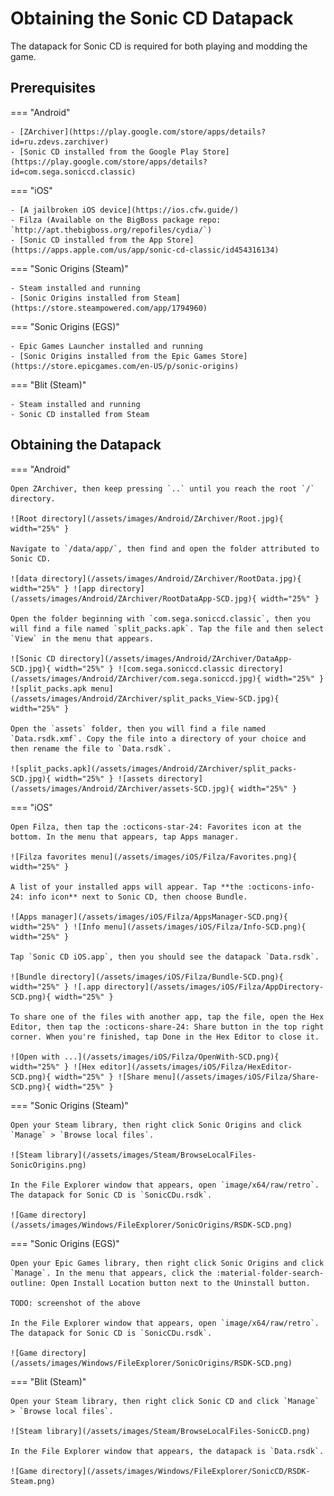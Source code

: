 # Obtaining the Sonic CD Datapack

The datapack for Sonic CD is required for both playing and modding the game.

## Prerequisites
=== "Android"

    - [ZArchiver](https://play.google.com/store/apps/details?id=ru.zdevs.zarchiver)
    - [Sonic CD installed from the Google Play Store](https://play.google.com/store/apps/details?id=com.sega.soniccd.classic)

=== "iOS"

    - [A jailbroken iOS device](https://ios.cfw.guide/)
    - Filza (Available on the BigBoss package repo: `http://apt.thebigboss.org/repofiles/cydia/`)
    - [Sonic CD installed from the App Store](https://apps.apple.com/us/app/sonic-cd-classic/id454316134)

=== "Sonic Origins (Steam)"

    - Steam installed and running
    - [Sonic Origins installed from Steam](https://store.steampowered.com/app/1794960)

=== "Sonic Origins (EGS)"

    - Epic Games Launcher installed and running
    - [Sonic Origins installed from the Epic Games Store](https://store.epicgames.com/en-US/p/sonic-origins)

=== "Blit (Steam)"

    - Steam installed and running
    - Sonic CD installed from Steam

## Obtaining the Datapack
=== "Android"

    Open ZArchiver, then keep pressing `..` until you reach the root `/` directory.

    ![Root directory](/assets/images/Android/ZArchiver/Root.jpg){ width="25%" }

    Navigate to `/data/app/`, then find and open the folder attributed to Sonic CD.

    ![data directory](/assets/images/Android/ZArchiver/RootData.jpg){ width="25%" } ![app directory](/assets/images/Android/ZArchiver/RootDataApp-SCD.jpg){ width="25%" }

    Open the folder beginning with `com.sega.soniccd.classic`, then you will find a file named `split_packs.apk`. Tap the file and then select `View` in the menu that appears.

    ![Sonic CD directory](/assets/images/Android/ZArchiver/DataApp-SCD.jpg){ width="25%" } ![com.sega.soniccd.classic directory](/assets/images/Android/ZArchiver/com.sega.soniccd.jpg){ width="25%" } ![split_packs.apk menu](/assets/images/Android/ZArchiver/split_packs_View-SCD.jpg){ width="25%" }

    Open the `assets` folder, then you will find a file named `Data.rsdk.xmf`. Copy the file into a directory of your choice and then rename the file to `Data.rsdk`.

    ![split_packs.apk](/assets/images/Android/ZArchiver/split_packs-SCD.jpg){ width="25%" } ![assets directory](/assets/images/Android/ZArchiver/assets-SCD.jpg){ width="25%" }

=== "iOS"

    Open Filza, then tap the :octicons-star-24: Favorites icon at the bottom. In the menu that appears, tap Apps manager.

    ![Filza favorites menu](/assets/images/iOS/Filza/Favorites.png){ width="25%" }

    A list of your installed apps will appear. Tap **the :octicons-info-24: info icon** next to Sonic CD, then choose Bundle.

    ![Apps manager](/assets/images/iOS/Filza/AppsManager-SCD.png){ width="25%" } ![Info menu](/assets/images/iOS/Filza/Info-SCD.png){ width="25%" }

    Tap `Sonic CD iOS.app`, then you should see the datapack `Data.rsdk`.

    ![Bundle directory](/assets/images/iOS/Filza/Bundle-SCD.png){ width="25%" } ![.app directory](/assets/images/iOS/Filza/AppDirectory-SCD.png){ width="25%" }

    To share one of the files with another app, tap the file, open the Hex Editor, then tap the :octicons-share-24: Share button in the top right corner. When you're finished, tap Done in the Hex Editor to close it.

    ![Open with ...](/assets/images/iOS/Filza/OpenWith-SCD.png){ width="25%" } ![Hex editor](/assets/images/iOS/Filza/HexEditor-SCD.png){ width="25%" } ![Share menu](/assets/images/iOS/Filza/Share-SCD.png){ width="25%" }

=== "Sonic Origins (Steam)"

    Open your Steam library, then right click Sonic Origins and click `Manage` > `Browse local files`.

    ![Steam library](/assets/images/Steam/BrowseLocalFiles-SonicOrigins.png)

    In the File Explorer window that appears, open `image/x64/raw/retro`. The datapack for Sonic CD is `SonicCDu.rsdk`.

    ![Game directory](/assets/images/Windows/FileExplorer/SonicOrigins/RSDK-SCD.png)

=== "Sonic Origins (EGS)"

    Open your Epic Games library, then right click Sonic Origins and click `Manage`. In the menu that appears, click the :material-folder-search-outline: Open Install Location button next to the Uninstall button.

    TODO: screenshot of the above

    In the File Explorer window that appears, open `image/x64/raw/retro`. The datapack for Sonic CD is `SonicCDu.rsdk`.

    ![Game directory](/assets/images/Windows/FileExplorer/SonicOrigins/RSDK-SCD.png)

=== "Blit (Steam)"

    Open your Steam library, then right click Sonic CD and click `Manage` > `Browse local files`.

    ![Steam library](/assets/images/Steam/BrowseLocalFiles-SonicCD.png)

    In the File Explorer window that appears, the datapack is `Data.rsdk`.

    ![Game directory](/assets/images/Windows/FileExplorer/SonicCD/RSDK-Steam.png)